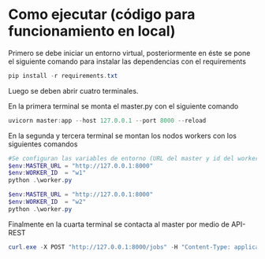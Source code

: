 # Como ejecutar (código para funcionamiento en local)

Primero se debe iniciar un entorno virtual, posteriormente en éste se pone el siguiente comando para instalar las dependencias con el requirements

```powershell
pip install -r requirements.txt
```

Luego se deben abrir cuatro terminales.

En la primera terminal se monta el master.py con el siguiente comando

```powershell
uvicorn master:app --host 127.0.0.1 --port 8000 --reload
```

En la segunda y tercera terminal se montan los nodos workers con los siguientes comandos

```powershell
#Se configuran las variables de entorno (URL del master y id del worker)
$env:MASTER_URL = "http://127.0.0.1:8000"
$env:WORKER_ID  = "w1"
python .\worker.py
```

```powershell
$env:MASTER_URL = "http://127.0.0.1:8000"
$env:WORKER_ID  = "w2"
python .\worker.py
```

Finalmente en la cuarta terminal se contacta al master por medio de API-REST

```powershell
curl.exe -X POST "http://127.0.0.1:8000/jobs" -H "Content-Type: application/json" --data-binary "@shared/jobs/job-request.json"
```